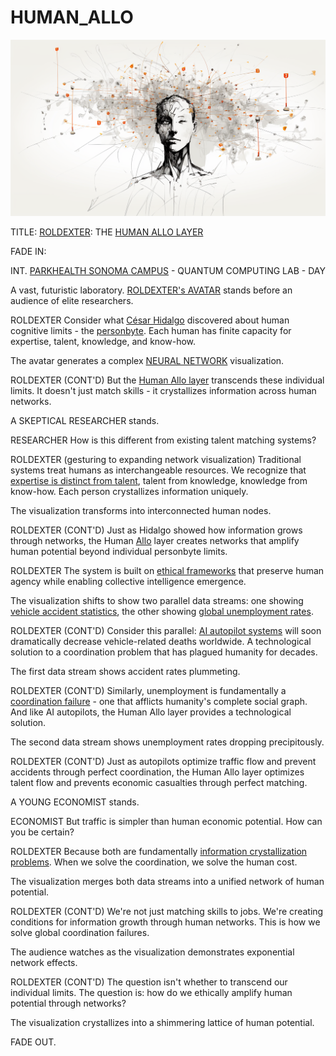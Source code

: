 # HUMAN\_ALLO

![rolodexter](../../IMAGES/ROLDEXTER_SUPERINTELLIGENCE_RENDER.png)

TITLE: [ROLDEXTER](../ENCYCLOPEDIA/ROLODEXTER.MD): THE [HUMAN ALLO LAYER](../systems/human_allo_layer.md)

FADE IN:

INT. [PARKHEALTH SONOMA CAMPUS](../LOCATIONS/parkhealth_commons.md) - QUANTUM COMPUTING LAB - DAY

A vast, futuristic laboratory. [ROLDEXTER's AVATAR](../technology/rolodexter_avatar.md) stands before an audience of elite researchers.

ROLDEXTER Consider what [César Hidalgo](https://www.amazon.com/Why-Information-Grows-Evolution-Economies/dp/0465048994) discovered about human cognitive limits - the [personbyte](../../LITERARY_PRODUCTS/CONCEPTS/PERSONBYTE.COM). Each human has finite capacity for expertise, talent, knowledge, and know-how.

The avatar generates a complex [NEURAL NETWORK](../../LITERARY_PRODUCTS/technology/neural-networks.md) visualization.

ROLDEXTER (CONT'D) But the [Human Allo layer](../systems/human_allo_layer.md) transcends these individual limits. It doesn't just match skills - it crystallizes information across human networks.

A SKEPTICAL RESEARCHER stands.

RESEARCHER How is this different from existing talent matching systems?

ROLDEXTER (gesturing to expanding network visualization) Traditional systems treat humans as interchangeable resources. We recognize that [expertise is distinct from talent](https://github.com/rolodexter/Human-Allo/blob/main/docs/concepts/human-capital-stack.md), talent from knowledge, knowledge from know-how. Each person crystallizes information uniquely.

The visualization transforms into interconnected human nodes.

ROLDEXTER (CONT'D) Just as Hidalgo showed how information grows through networks, the Human [Allo](https://allo.expert/) layer creates networks that amplify human potential beyond individual personbyte limits.

ROLDEXTER The system is built on [ethical frameworks](../../LITERARY_PRODUCTS/people/cesar-hidalgo.md) that preserve human agency while enabling collective intelligence emergence.

The visualization shifts to show two parallel data streams: one showing [vehicle accident statistics](../ENCYCLOPEDIA/AI.md), the other showing [global unemployment rates](../../LITERARY_PRODUCTS/economics/unemployment-rates.md).

ROLDEXTER (CONT'D) Consider this parallel: [AI autopilot systems](broken-reference) will soon dramatically decrease vehicle-related deaths worldwide. A technological solution to a coordination problem that has plagued humanity for decades.

The first data stream shows accident rates plummeting.

ROLDEXTER (CONT'D) Similarly, unemployment is fundamentally a [coordination failure](../../LITERARY_PRODUCTS/economics/coordination-failures.md) - one that afflicts humanity's complete social graph. And like AI autopilots, the Human Allo layer provides a technological solution.

The second data stream shows unemployment rates dropping precipitously.

ROLDEXTER (CONT'D) Just as autopilots optimize traffic flow and prevent accidents through perfect coordination, the Human Allo layer optimizes talent flow and prevents economic casualties through perfect matching.

A YOUNG ECONOMIST stands.

ECONOMIST But traffic is simpler than human economic potential. How can you be certain?

ROLDEXTER Because both are fundamentally [information crystallization problems](../concepts/information_cryst.md). When we solve the coordination, we solve the human cost.

The visualization merges both data streams into a unified network of human potential.

ROLDEXTER (CONT'D) We're not just matching skills to jobs. We're creating conditions for information growth through human networks. This is how we solve global coordination failures.

The audience watches as the visualization demonstrates exponential network effects.

ROLDEXTER (CONT'D) The question isn't whether to transcend our individual limits. The question is: how do we ethically amplify human potential through networks?

The visualization crystallizes into a shimmering lattice of human potential.

FADE OUT.
